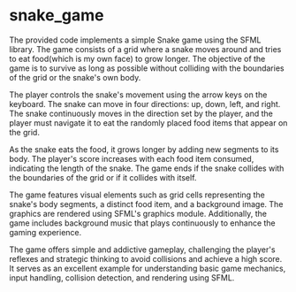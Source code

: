 # snake_game
The provided code implements a simple Snake game using the SFML library. The game consists of a grid where a snake moves around and tries to eat food(which is my own face) to grow longer. The objective of the game is to survive as long as possible without colliding with the boundaries of the grid or the snake's own body.

The player controls the snake's movement using the arrow keys on the keyboard. The snake can move in four directions: up, down, left, and right. The snake continuously moves in the direction set by the player, and the player must navigate it to eat the randomly placed food items that appear on the grid.

As the snake eats the food, it grows longer by adding new segments to its body. The player's score increases with each food item consumed, indicating the length of the snake. The game ends if the snake collides with the boundaries of the grid or if it collides with itself.

The game features visual elements such as grid cells representing the snake's body segments, a distinct food item, and a background image. The graphics are rendered using SFML's graphics module. Additionally, the game includes background music that plays continuously to enhance the gaming experience.

The game offers simple and addictive gameplay, challenging the player's reflexes and strategic thinking to avoid collisions and achieve a high score. It serves as an excellent example for understanding basic game mechanics, input handling, collision detection, and rendering using SFML.
